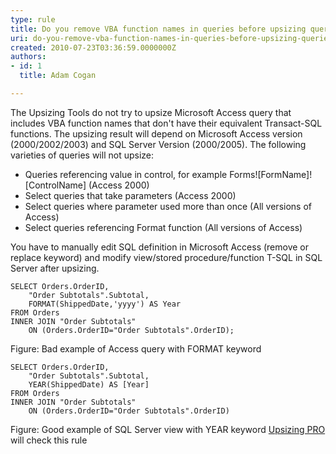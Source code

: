```yaml
---
type: rule
title: Do you remove VBA function names in queries before upsizing queries (Upsizing problem)?
uri: do-you-remove-vba-function-names-in-queries-before-upsizing-queries-upsizing-problem
created: 2010-07-23T03:36:59.0000000Z
authors:
- id: 1
  title: Adam Cogan

---
```


 The Upsizing Tools do not try to upsize Microsoft Access query that includes VBA function names that don't have their equivalent Transact-SQL functions. The upsizing result will depend on Microsoft Access version (2000/2002/2003) and SQL Server Version (2000/2005). The following varieties of queries will not upsize: <br> 
- Queries referencing value in control, for example Forms![FormName]![ControlName] (Access 2000)
- Select queries that take parameters (Access 2000)
- Select queries where parameter used more than once (All versions of Access)
- Select queries referencing Format function (All versions of Access)


You have to manually edit SQL definition in Microsoft Access (remove or replace keyword) and modify view/stored procedure/function T-SQL in SQL Server after upsizing.


```
SELECT Orders.OrderID,
    "Order Subtotals".Subtotal, 
    FORMAT(ShippedDate,'yyyy') AS Year 
FROM Orders 
INNER JOIN "Order Subtotals" 
    ON (Orders.OrderID="Order Subtotals".OrderID);
```

Figure: Bad example of Access query with FORMAT keyword

```
SELECT Orders.OrderID,
    "Order Subtotals".Subtotal, 
    YEAR(ShippedDate) AS [Year] 
FROM Orders 
INNER JOIN "Order Subtotals" 
    ON (Orders.OrderID="Order Subtotals".OrderID)
```

Figure: Good example of SQL Server view with YEAR keyword 
[Upsizing PRO](http&#58;//www.ssw.com.au/ssw/UpsizingPRO) will check this rule

